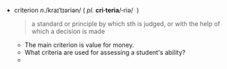 - criterion *n.*/kraɪˈtɪəriən/  ( *pl.* **cri·teria**/‑riə/  )
  >a standard or principle by which sth is judged, or with the help of which a decision is made
	- The main criterion is value for money.
	- What criteria are used for assessing a student's ability?
	-
